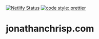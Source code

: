 [![Netlify Status](https://api.netlify.com/api/v1/badges/f018229d-2eca-464c-bbc4-5b79658ba27f/deploy-status)](https://app.netlify.com/sites/jonathanchrisp/deploys)
[![code style: prettier](https://img.shields.io/badge/code_style-prettier-ff69b4.svg?style=flat-square)](https://github.com/prettier/prettier)

# jonathanchrisp.com
